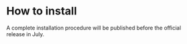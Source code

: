 # How to install

A complete installation procedure will be published before the official release in July.
